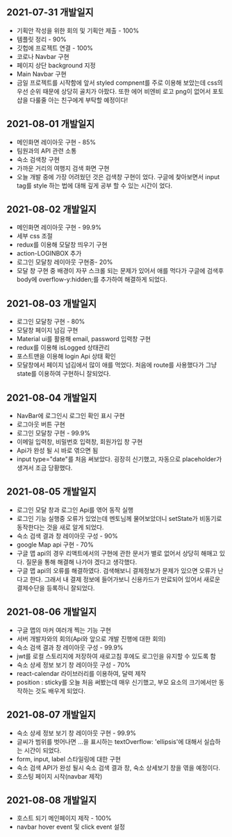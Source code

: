 ## 2021-07-31 개발일지

- 기획안 작성을 위한 회의 및 기획안 제출 - 100%
- 템플릿 정리 - 90%
- 깃헙에 프로젝트 연결 - 100%
- 코로나 Navbar 구현
- 페이지 상단 background 지정
- Main Navbar 구현
- 금일 프로젝트를 시작함에 앞서 styled compnent를 주로 이용해 보았는데 css의 우선 순위 때문에 상당히 골치가 아팠다. 또한 에어 비엔비 로고 png이 없어서 포토샵을 다룰줄 아는 친구에게 부탁할 예정이다!

## 2021-08-01 개발일지

- 메인화면 레이아웃 구현 - 85%
- 팀원과의 API 관련 소통
- 숙소 검색창 구현
- 가까운 거리의 여행지 검색 화면 구현
- 오늘 개발 중에 가장 어려웠던 것은 검색창 구현이 었다. 구글에 찾아보면서 input tag를 style 하는 법에 대해 깊게 공부 할 수 있는 시간이 었다.

## 2021-08-02 개발일지

- 메인화면 레이아웃 구현 - 99.9%
- 세부 css 조절
- redux를 이용해 모달창 띄우기 구현
- action-LOGINBOX 추가
- 로그인 모달창 레이아웃 구현중- 20%
- 모달 창 구현 중 배경이 자꾸 스크롤 되는 문제가 있어서 애를 먹다가 구글에 검색후 body에 overflow-y:hidden;를 추가하여 해결하게 되었다.

## 2021-08-03 개발일지

- 로그인 모달창 구현 - 80%
- 모달창 페이지 넘김 구현
- Material ui를 활용해 email, password 입력창 구현
- redux를 이용해 isLogged 상태관리
- 포스트맨을 이용해 login Api 상태 확인
- 모달창에서 페이지 넘김에서 많이 애를 먹었다. 처음에 route를 사용했다가 그냥 state를 이용하여 구현하니 잘되었다.

## 2021-08-04 개발일지

- NavBar에 로그인시 로그인 확인 표시 구현
- 로그아웃 버튼 구현
- 로그인 모달창 구현 - 99.9%
- 이메일 입력창, 비밀번호 입력창, 회원가입 창 구현
- Api가 완성 될 시 바로 엮으면 됨
- input type="date"를 처음 써보았다. 굉장히 신기했고, 자동으로 placeholder가 생겨서 조금 당황했다.

## 2021-08-05 개발일지

- 로그인 모달 창과 로그인 Api를 엮어 동작 실행
- 로그인 기능 실행중 오류가 있었는데 멘토님께 물어보았더니 setState가 비동기로 동작한다는 것을 새로 알게 되었다.
- 숙소 검색 결과 창 레이아웃 구성 - 90%
- google Map api 구현 - 70%
- 구글 맵 api의 경우 리액트에서의 구현에 관한 문서가 별로 없어서 상당히 해매고 있다. 질문을 통해 해결해 나가야 겠다고 생각했다.
- 구글 맵 api의 오류를 해결하였다. 검색해보니 결제정보가 문제가 있으면 오류가 난다고 한다. 그래서 내 결제 정보에 들어가보니 신용카드가 만료되어 있어서 새로운 결제수단을 등록하니 잘되었다.

## 2021-08-06 개발일지

- 구글 맵의 마커 여러개 찍는 기능 구현
- 서버 개발자와의 회의(Api와 앞으로 개발 진행에 대한 회의)
- 숙소 검색 결과 창 레이아웃 구성 - 99.9%
- jwt를 로컬 스토리지에 저장하여 새로고침 후에도 로그인을 유지할 수 있도록 함
- 숙소 상세 정보 보기 창 레이아웃 구성 - 70%
- react-calendar 라이브러리를 이용하여, 달력 제작
- position : sticky를 오늘 처음 써봤는데 매우 신기했고, 부모 요소의 크기에서만 동작하는 것도 배우게 되었다.

## 2021-08-07 개발일지

- 숙소 상세 정보 보기 창 레이아웃 구현 - 99.9%
- 글씨가 범위를 벗어나면 ...을 표시하는 textOverflow: 'ellipsis'에 대해서 실습하는 시간이 되었다.
- form, input, label 스타일링에 대한 구현
- 숙소 검색 API가 완성 될시 숙소 검색 결과 창, 숙소 상세보기 창을 엮을 예정이다.
- 호스팅 페이지 시작(navbar 제작)

## 2021-08-08 개발일지

- 호스트 되기 메인페이지 제작 - 100%
- navbar hover event 및 click event 설정
